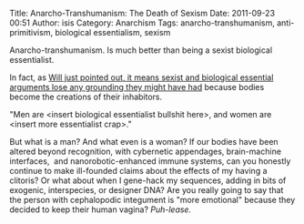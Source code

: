 Title: Anarcho-Transhumanism: The Death of Sexism
Date: 2011-09-23 00:51
Author: isis
Category: Anarchism
Tags: anarcho-transhumanism, anti-primitivism, biological essentialism, sexism

Anarcho-transhumanism. Is much better than being a sexist biological
essentialist.

In fact, as [Will just pointed out, it means sexist and biological
essential arguments lose any grounding they might have had][] because
bodies become the creations of their inhabitors.

"Men are \<insert biological essentialist bullshit here\>, and women are
\<insert more essentialist crap\>."

But what is a man? And what even is a woman? If our bodies have been
altered beyond recognition, with cybernetic appendages, brain-machine
interfaces,  and nanorobotic-enhanced immune systems, can you honestly
continue to make ill-founded claims about the effects of my having a
clitoris? Or what about when I gene-hack my sequences, adding in bits of
exogenic, interspecies, or designer DNA? Are you really going to say
that the person with cephalopodic integument is "more emotional" because
they decided to keep their human vagina? *Puh-lease.*

  [Will just pointed out, it means sexist and biological essential
  arguments lose any grounding they might have had]: https://humaniterations.wordpress.com/2011/09/21/the-floating-metal-sphere-trump-card/#respond
